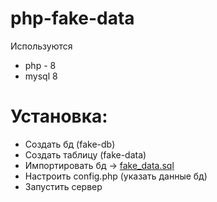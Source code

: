 # php-fake-data

Используются 
  - php - 8
  - mysql 8

# Установка:
  - Создать бд (fake-db)
  - Создать таблицу (fake-data)
  - Импортировать бд -> [fake_data.sql](https://github.com/XrestRus/php-fake-server/tree/master/DataBaseSql)
  - Настроить config.php (указать данные бд)
  - Запустить сервер

